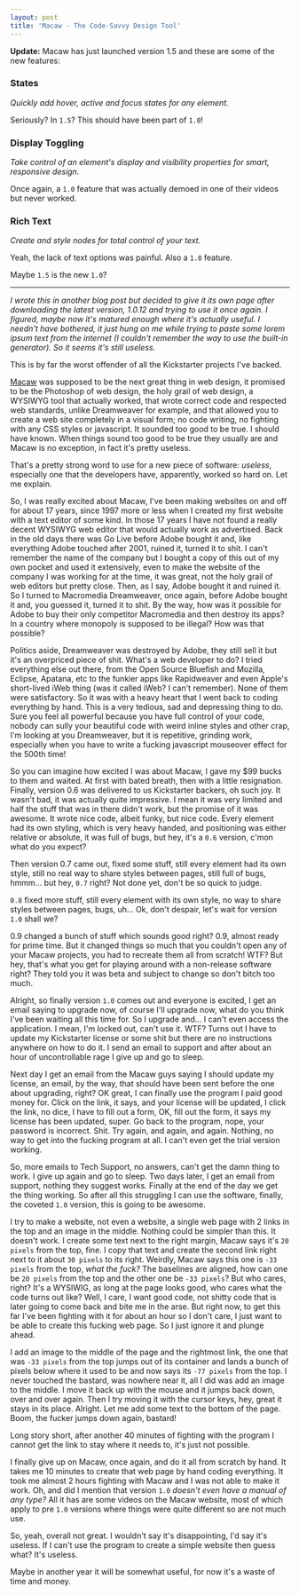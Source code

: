 ```yaml
---
layout: post
title: 'Macaw - The Code-Savvy Design Tool'
---
```


**Update:** Macaw has just launched version 1.5 and these are some of the new features:

### States
*Quickly add hover, active and focus states for any element.*

Seriously? In `1.5`? This should have been part of `1.0`!

### Display Toggling
*Take control of an element's display and visibility properties for smart, responsive design.*

Once again, a `1.0` feature that was actually demoed in one of their videos but never worked.

### Rich Text
*Create and style nodes for total control of your text.*

Yeah, the lack of text options was painful. Also a `1.0` feature.

Maybe `1.5` is the new `1.0`?

---


*I wrote this in another blog post but decided to give it its own page after downloading the latest version, 1.0.12 and trying to use it once again. I figured, maybe now it's matured enough where it's actually useful. I needn't have bothered, it just hung on me while trying to paste some lorem ipsum text from the internet (I couldn't remember the way to use the built-in generator). So it seems it's still useless.*

This is by far the worst offender of all the Kickstarter projects I've backed.

[Macaw](http://macaw.co/) was supposed to be the next great thing in web design, it promised to be the Photoshop of web design, the holy grail of web design, a WYSIWYG tool that actually worked, that wrote correct code and respected web standards, unlike Dreamweaver for example, and that allowed you to create a web site completely in a visual form; no code writing, no fighting with any CSS styles or javascript. 
It sounded too good to be true. I should have known. When things sound too good to be true they usually are and Macaw is no exception, in fact it's pretty useless.

That's a pretty strong word to use for a new piece of software: *useless*, especially one that the developers have, apparently, worked so hard on. Let me explain.

So, I was really excited about Macaw, I've been making websites on and off for about 17 years, since 1997 more or less when I created my first website with a text editor of some kind. In those 17 years I have not found a really decent WYSIWYG web editor that would actually work as advertised. Back in the old days there was Go Live before Adobe bought it and, like everything Adobe touched after 2001, ruined it, turned it to shit. I can't remember the name of the company but I bought a copy of this out of my own pocket and used it extensively, even to make the website of the company I was working for at the time, it was great, not the holy grail of web editors but pretty close. Then, as I say, Adobe bought it and ruined it. So I turned to Macromedia Dreamweaver, once again, before Adobe bought it and, you guessed it, turned it to shit. By the way, how was it possible for Adobe to buy their only competitor Macromedia and then destroy its apps? In a country where monopoly is supposed to be illegal? How was that possible?

Politics aside, Dreamweaver was destroyed by Adobe, they still sell it but it's an overpriced piece of shit. What's a web developer to do? I tried everything else out there, from the Open Source Bluefish and Mozilla, Eclipse, Apatana, etc to the funkier apps like Rapidweaver and even Apple's short-lived iWeb thing (was it called iWeb? I can't remember). None of them were satisfactory. So it was with a heavy heart that I went back to coding everything by hand. This is a very tedious, sad and depressing thing to do. Sure you feel all powerful because you have full control of your code, nobody can sully your beautiful code with weird inline styles and other crap, I'm looking at you Dreamweaver, but it is repetitive, grinding work, especially when you have to write a fucking javascript mouseover effect for the 500th time!

So you can imagine how excited I was about Macaw, I gave my $99 bucks to them and waited. At first with bated breath, then with a little resignation. Finally, version 0.6 was delivered to us Kickstarter backers, oh such joy. It wasn't bad, it was actually quite impressive. I mean it was very limited and half the stuff that was in there didn't work, but the promise of it was awesome. It wrote nice code, albeit funky, but nice code. Every element had its own styling, which is very heavy handed, and positioning was either relative or absolute, it was full of bugs, but hey, it's a `0.6` version, c'mon what do you expect?

Then version 0.7 came out, fixed some stuff, still every element had its own style, still no real way to share styles between pages, still full of bugs, hmmm... but hey, `0.7` right? Not done yet, don't be so quick to judge.

`0.8` fixed more stuff, still every element with its own style, no way to share styles between pages, bugs, uh... Ok, don't despair, let's wait for version `1.0` shall we?

0.9 changed a bunch of stuff which sounds good right? 0.9, almost ready for prime time. But it changed things so much that you couldn't open any of your Macaw projects, you had to recreate them all from scratch! WTF? But hey, that's what you get for playing around with a non-release software right? They told you it was beta and subject to change so don't bitch too much.

Alright, so finally version `1.0` comes out and everyone is excited, I get an email saying to upgrade now, of course I'll upgrade now, what do you think I've been waiting all this time for. So I upgrade and... I can't even access the application. I mean, I'm locked out, can't use it. WTF? Turns out I have to update my Kickstarter license or some shit but there are no instructions anywhere on how to do it. I send an email to support and after about an hour of uncontrollable rage I give up and go to sleep.

Next day I get an email from the Macaw guys saying I should update my license, an email, by the way, that should have been sent before the one about upgrading, right? OK great, I can finally use the program I paid good money for. Click on the link, it says, and your license will be updated, I click the link, no dice, I have to fill out a form, OK, fill out the form, it says my license has been updated, super. Go back to the program, nope, your password is incorrect. Shit. Try again, and again, and again. Nothing, no way to get into the fucking program at all. I can't even get the trial version working.

So, more emails to Tech Support, no answers, can't get the damn thing to work. I give up again and go to sleep. Two days later, I get an email from support, nothing they suggest works. Finally at the end of the day we get the thing working. So after all this struggling I can use the software, finally, the coveted `1.0` version, this is going to be awesome.

I try to make a website, not even a website, a single web page with 2 links in the top and an image in the middle. Nothing could be simpler than this. It doesn't work. I create some text next to the right margin, Macaw says it's `20 pixels` from the top, fine. I copy that text and create the second link right next to it about `30 pixels` to its right. Weirdly, Macaw says this one is `-33 pixels` from the top, *what the fuck?* The baselines are aligned, how can one be `20 pixels` from the top and the other one be `-33 pixels`? But who cares, right? It's a WYSIWIG, as long at the page looks good, who cares what the code turns out like? Well, I care, I want good code, not shitty code that is later going to come back and bite me in the arse. But right now, to get this far I've been fighting with it for about an hour so I don't care, I just want to be able to create this fucking web page. So I just ignore it and plunge ahead.

I add an image to the middle of the page and the rightmost link, the one that was `-33 pixels` from the top jumps out of its container and lands a bunch of pixels below where it used to be and now says its `-77 pixels` from the top. I never touched the bastard, was nowhere near it, all I did was add an image to the middle. I move it back up with the mouse and it jumps back down, over and over again. Then I try moving it with the cursor keys, hey, great it stays in its place. Alright. Let me add some text to the bottom of the page. Boom, the fucker jumps down again, bastard!

Long story short, after another 40 minutes of fighting with the program I cannot get the link to stay where it needs to, it's just not possible.

I finally give up on Macaw, once again, and do it all from scratch by hand. It takes me 10 minutes to create that web page by hand coding everything. It took me almost 2 hours fighting with Macaw and I was not able to make it work. Oh, and did I mention that version `1.0` *doesn't even have a manual of any type?* All it has are some videos on the Macaw website, most of which apply to pre `1.0` versions where things were quite different so are not much use.

So, yeah, overall not great. I wouldn't say it's disappointing, I'd say it's useless. If I can't use the program to create a simple website then guess what? It's useless.

Maybe in another year it will be somewhat useful, for now it's a waste of time and money.
